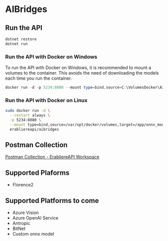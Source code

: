 # AIBridges

## Run the API

```bash
dotnet restore
dotnet run
```

### Run the API with Docker on Windows

To run the API with Docker on Windows, it is recommended to mount a volumes to the container. This avoids the need of downloading the models each time you run the container.

```powershell
docker run -d -p 5234:8080 --mount type=bind,source=C:\VolumesDocker\AIBridges,target=/app/onnx_models erabliereapi/aibridges
```

### Run the API with Docker on Linux

```bash
sudo docker run -d \
  --restart always \
  -p 5234:8080 \
  --mount type=bind,source=/var/opt/docker/volumes,target=/app/onnx_models \
  erabliereapi/aibridges
```

## Postman Collection

[Postman Collection - ErabliereAPI Workspace](https://www.postman.com/erabliereapi/erabliereapi/collection/uti5nz7/aibridges?action=share&creator=6202256)

## Supported Plaforms
- Florence2

## Supported Platforms to come
- Azure Vision
- Azure OpenAI Service
- Antropic
- BitNet
- Custom onnx model